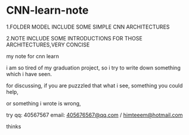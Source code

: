 # CNN-learn-note

1.FOLDER MODEL INCLUDE SOME SIMPLE CNN ARCHITECTURES
 
2.NOTE INCLUDE SOME INTRODUCTIONS FOR THOSE ARCHITECTURES,VERY CONCISE


my note for cnn learn

i am so tired of my graduation project, so i try to write down something which i have seen.

for discussing, if you are puzzzled that what i see, something you could help, 

or something i wrote is wrong,

try qq:     40567567
email:  405676567@qq.com / himteeem@hotmail.com
    
thinks
